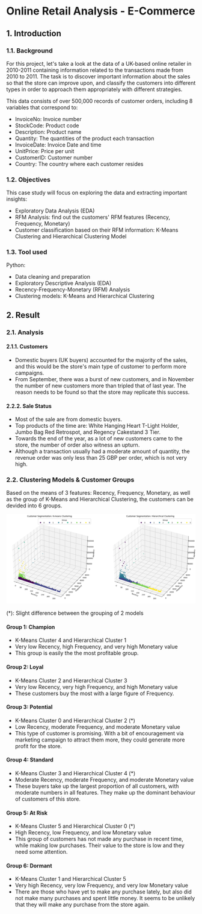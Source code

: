 # Online Retail Analysis - E-Commerce

## 1. Introduction

### 1.1. Background

For this project, let's take a look at the data of a UK-based online retailer in 2010-2011 containing information related to the transactions made from 2010 to 2011. The task is to discover important information about the sales so that the store can improve upon, and classify the customers into different types in order to approach them appropriately with different strategies.

This data consists of over 500,000 records of customer orders, including 8 variables that correspond to:

* InvoiceNo: Invoice number
* StockCode: Product code
* Description: Product name
* Quantity: The quantities of the product each transaction
* InvoiceDate: Invoice Date and time
* UnitPrice: Price per unit
* CustomerID: Customer number
* Country: The country where each customer resides

### 1.2. Objectives

This case study will focus on exploring the data and extracting important insights:

* Exploratory Data Analysis (EDA)
* RFM Analysis: find out the customers' RFM features (Recency, Frequency, Monetary)
* Customer classification based on their RFM information: K-Means Clustering and Hierarchical Clustering Model

### 1.3. Tool used

Python:

* Data cleaning and preparation
* Exploratory Descriptive Analysis (EDA)
* Recency-Frequency-Monetary (RFM) Analysis
* Clustering models: K-Means and Hierarchical Clustering

## 2. Result

### 2.1. Analysis

#### 2.1.1. Customers

* Domestic buyers (UK buyers) accounted for the majority of the sales, and this would be the store's main type of customer to perform more campaigns.
* From September, there was a burst of new customers, and in November the number of new customers more than tripled that of last year. The reason needs to be found so that the store may replicate this success.

#### 2.2.2. Sale Status

* Most of the sale are from domestic buyers.
* Top products of the time are: White Hanging Heart T-Light Holder, Jumbo Bag Red Retrospot, and Regency Cakestand 3 Tier.
* Towards the end of the year, as a lot of new customers came to the store, the number of order also witness an upturn.
* Although a transaction usually had a moderate amount of quantity, the revenue order was only less than 25 GBP per order, which is not very high.

### 2.2. Clustering Models & Customer Groups

Based on the means of 3 features: Recency, Frequency, Monetary, as well as the group of K-Means and Hierarchical Clustering, the customers can be devided into 6 groups.

![Model Comparison](https://github.com/nam-anh-21/E-Commerce-Online-Retail-Analysis/blob/main/Model%20Comparison.png)

(*): Slight difference between the grouping of 2 models

#### Group 1: Champion

* K-Means Cluster 4 and Hierarchical Cluster 1
* Very low Recency, high Frequency, and very high Monetary value
* This group is easily the the most profitable group.

#### Group 2: Loyal

* K-Means Cluster 2 and Hierarchical Cluster 3
* Very low Recency, very high Frequency, and high Monetary value
* These customers buy the most with a large figure of Frequency.


#### Group 3: Potential

* K-Means Cluster 0 and Hierarchical Cluster 2 (*)
* Low Recency, moderate Frequency, and moderate Monetary value
* This type of customer is promising. With a bit of encouragement via marketing campaign to attract them more, they could generate more profit for the store.

#### Group 4: Standard

* K-Means Cluster 3 and Hierarchical Cluster 4 (*)
* Moderate Recency, moderate Frequency, and moderate Monetary value
* These buyers take up the largest proportion of all customers, with moderate numbers in all features. They make up the dominant behaviour of customers of this store.

#### Group 5: At Risk

* K-Means Cluster 5 and Hierarchical Cluster 0 (*)
* High Recency, low Frequency, and low Monetary value
* This group of customers has not made any purchase in recent time, while making low purchases. Their value to the store is low and they need some attention.

#### Group 6: Dormant

* K-Means Cluster 1 and Hierarchical Cluster 5
* Very high Recency, very low Frequency, and very low Monetary value
* There are those who have yet to make any purchase lately, but also did not make many purchases and spent little money. It seems to be unlikely that they will make any purchase from the store again.
